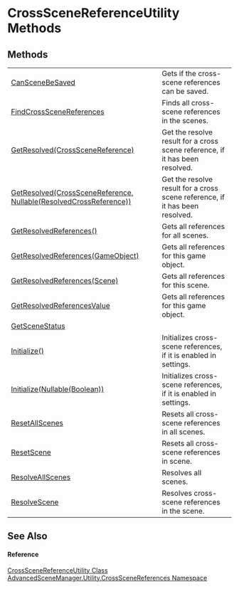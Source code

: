 # CrossSceneReferenceUtility Methods




## Methods
<table>
<tr>
<td><a href="M_AdvancedSceneManager_Utility_CrossSceneReferences_CrossSceneReferenceUtility_CanSceneBeSaved.md">CanSceneBeSaved</a></td>
<td>Gets if the cross-scene references can be saved.</td></tr>
<tr>
<td><a href="M_AdvancedSceneManager_Utility_CrossSceneReferences_CrossSceneReferenceUtility_FindCrossSceneReferences.md">FindCrossSceneReferences</a></td>
<td>Finds all cross-scene references in the scenes.</td></tr>
<tr>
<td><a href="M_AdvancedSceneManager_Utility_CrossSceneReferences_CrossSceneReferenceUtility_GetResolved.md">GetResolved(CrossSceneReference)</a></td>
<td>Get the resolve result for a cross scene reference, if it has been resolved.</td></tr>
<tr>
<td><a href="M_AdvancedSceneManager_Utility_CrossSceneReferences_CrossSceneReferenceUtility_GetResolved_1.md">GetResolved(CrossSceneReference, Nullable(ResolvedCrossReference))</a></td>
<td>Get the resolve result for a cross scene reference, if it has been resolved.</td></tr>
<tr>
<td><a href="M_AdvancedSceneManager_Utility_CrossSceneReferences_CrossSceneReferenceUtility_GetResolvedReferences.md">GetResolvedReferences()</a></td>
<td>Gets all references for all scenes.</td></tr>
<tr>
<td><a href="M_AdvancedSceneManager_Utility_CrossSceneReferences_CrossSceneReferenceUtility_GetResolvedReferences_1.md">GetResolvedReferences(GameObject)</a></td>
<td>Gets all references for this game object.</td></tr>
<tr>
<td><a href="M_AdvancedSceneManager_Utility_CrossSceneReferences_CrossSceneReferenceUtility_GetResolvedReferences_2.md">GetResolvedReferences(Scene)</a></td>
<td>Gets all references for this scene.</td></tr>
<tr>
<td><a href="M_AdvancedSceneManager_Utility_CrossSceneReferences_CrossSceneReferenceUtility_GetResolvedReferencesValue.md">GetResolvedReferencesValue</a></td>
<td>Gets all references for this game object.</td></tr>
<tr>
<td><a href="M_AdvancedSceneManager_Utility_CrossSceneReferences_CrossSceneReferenceUtility_GetSceneStatus.md">GetSceneStatus</a></td>
<td> </td></tr>
<tr>
<td><a href="M_AdvancedSceneManager_Utility_CrossSceneReferences_CrossSceneReferenceUtility_Initialize.md">Initialize()</a></td>
<td>Initializes cross-scene references, if it is enabled in settings.</td></tr>
<tr>
<td><a href="M_AdvancedSceneManager_Utility_CrossSceneReferences_CrossSceneReferenceUtility_Initialize_1.md">Initialize(Nullable(Boolean))</a></td>
<td>Initializes cross-scene references, if it is enabled in settings.</td></tr>
<tr>
<td><a href="M_AdvancedSceneManager_Utility_CrossSceneReferences_CrossSceneReferenceUtility_ResetAllScenes.md">ResetAllScenes</a></td>
<td>Resets all cross-scene references in all scenes.</td></tr>
<tr>
<td><a href="M_AdvancedSceneManager_Utility_CrossSceneReferences_CrossSceneReferenceUtility_ResetScene.md">ResetScene</a></td>
<td>Resets all cross-scene references in scene.</td></tr>
<tr>
<td><a href="M_AdvancedSceneManager_Utility_CrossSceneReferences_CrossSceneReferenceUtility_ResolveAllScenes.md">ResolveAllScenes</a></td>
<td>Resolves all scenes.</td></tr>
<tr>
<td><a href="M_AdvancedSceneManager_Utility_CrossSceneReferences_CrossSceneReferenceUtility_ResolveScene.md">ResolveScene</a></td>
<td>Resolves cross-scene references in the scene.</td></tr>
</table>

## See Also


#### Reference
<a href="T_AdvancedSceneManager_Utility_CrossSceneReferences_CrossSceneReferenceUtility.md">CrossSceneReferenceUtility Class</a>  
<a href="N_AdvancedSceneManager_Utility_CrossSceneReferences.md">AdvancedSceneManager.Utility.CrossSceneReferences Namespace</a>  
